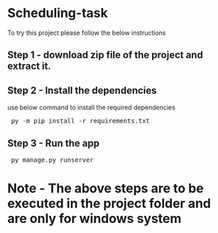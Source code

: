 # Scheduling-task
To try this project please follow the below instructions

## Step 1 - download zip file of the project and extract it.

## Step 2 - Install the dependencies

use below command to install the required dependencies

<pre> py -m pip install -r requirements.txt </pre>

## Step 3 - Run the app

<pre> py manage.py runserver </pre>


# <strong>Note - The above steps are to be executed in the project folder and are only for windows system </strong>
